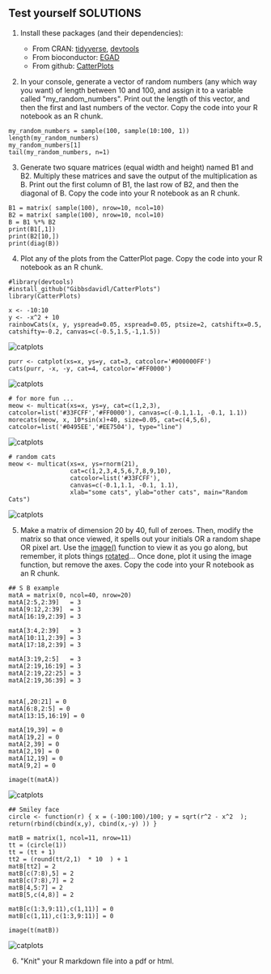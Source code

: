## Test yourself SOLUTIONS 
1. Install these packages (and their dependencies): 
   +  From CRAN: [tidyverse](https://www.tidyverse.org/), [devtools](https://cran.r-project.org/web/packages/devtools/index.html)
   +  From bioconductor: [EGAD](https://bioconductor.org/packages/release/bioc/html/EGAD.html)
   +  From github: [CatterPlots](https://github.com/Gibbsdavidl/CatterPlots)

2. In your console, generate a vector of random numbers (any which way you want) of length between 10 and 100, and assign it to a variable called "my_random_numbers". Print out the length of this vector, and then the first and last numbers of the vector. Copy the code into your R notebook as an R chunk.  

```{r }
my_random_numbers = sample(100, sample(10:100, 1))
length(my_random_numbers)
my_random_numbers[1]
tail(my_random_numbers, n=1)
```


3. Generate two square matrices (equal width and height) named B1 and B2. Multiply these matrices and save the output of the multiplication as B. Print out the first column of B1, the last row of B2, and then the diagonal of B. Copy the code into your R notebook as an R chunk. 

```{r }
B1 = matrix( sample(100), nrow=10, ncol=10)
B2 = matrix( sample(100), nrow=10, ncol=10)
B = B1 %*% B2
print(B1[,1])
print(B2[10,])
print(diag(B))
```

4. Plot any of the plots from the CatterPlot page. Copy the code into your R notebook as an R chunk. 

```{r }
#library(devtools)
#install_github("Gibbsdavidl/CatterPlots")
library(CatterPlots)

x <- -10:10
y <- -x^2 + 10
rainbowCats(x, y, yspread=0.05, xspread=0.05, ptsize=2, catshiftx=0.5, catshifty=-0.2, canvas=c(-0.5,1.5,-1,1.5))
```
![catplots](../imgs/catplot1.png)

```{r }
purr <- catplot(xs=x, ys=y, cat=3, catcolor='#000000FF')
cats(purr, -x, -y, cat=4, catcolor='#FF0000')
```
![catplots](../imgs/catplot2.png)

```{r }
# for more fun ...
meow <- multicat(xs=x, ys=y, cat=c(1,2,3), catcolor=list('#33FCFF','#FF0000'), canvas=c(-0.1,1.1, -0.1, 1.1))
morecats(meow, x, 10*sin(x)+40, size=0.05, cat=c(4,5,6), catcolor=list('#0495EE','#EE7504'), type="line")
```
![catplots](../imgs/catplot3.png) 

```{r }
# random cats
meow <- multicat(xs=x, ys=rnorm(21),
                 cat=c(1,2,3,4,5,6,7,8,9,10),
                 catcolor=list('#33FCFF'),
                 canvas=c(-0.1,1.1, -0.1, 1.1),
                 xlab="some cats", ylab="other cats", main="Random Cats")
```
![catplots](../imgs/catplot4.png)

5. Make a matrix of dimension 20 by 40, full of zeroes. Then, modify the matrix so that once viewed, it spells out your initials OR a random shape OR pixel art. Use the [image()](https://www.rdocumentation.org/packages/graphics/versions/3.5.1/topics/image) function to view it as you go along, but remember, it plots things [rotated](https://www.r-bloggers.com/creating-an-image-of-a-matrix-in-r-using-image/)... Once done, plot it using the image function, but remove the axes. Copy the code into your R notebook as an R chunk. 

```{r }
## S B example 
matA = matrix(0, ncol=40, nrow=20)
matA[2:5,2:39]   = 3
matA[9:12,2:39]  = 3
matA[16:19,2:39] = 3
 
matA[3:4,2:39]   = 3
matA[10:11,2:39] = 3
matA[17:18,2:39] = 3

matA[3:19,2:5]   = 3
matA[2:19,16:19] = 3
matA[2:19,22:25] = 3
matA[2:19,36:39] = 3
 

matA[,20:21] = 0
matA[6:8,2:5] = 0
matA[13:15,16:19] = 0

matA[19,39] = 0
matA[19,2] = 0
matA[2,39] = 0
matA[2,19] = 0
matA[12,19] = 0
matA[9,2] = 0

image(t(matA))
```
![catplots](../imgs/sb.png)


```{r }
## Smiley face
circle <- function(r) { x = (-100:100)/100; y = sqrt(r^2 - x^2  ); return(rbind(cbind(x,y), cbind(x,-y) )) }
 
matB = matrix(1, ncol=11, nrow=11)
tt = (circle(1))
tt = (tt + 1)
tt2 = (round(tt/2,1)  * 10  ) + 1 
matB[tt2] = 2 
matB[c(7:8),5] = 2 
matB[c(7:8),7] = 2 
matB[4,5:7] = 2 
matB[5,c(4,8)] = 2 

matB[c(1:3,9:11),c(1,11)] = 0
matB[c(1,11),c(1:3,9:11)] = 0

image(t(matB))
```

![catplots](../imgs/smile.png)


6. "Knit" your R markdown file into a pdf or html. 
 
